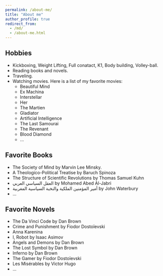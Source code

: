 ```yaml
---
permalink: /about-me/
title: "About me"
author_profile: true
redirect_from: 
  - /md/
  - /about-me.html
---
```


## Hobbies


* Kickboxing, Weight Lifting, Full conatact, K1, Body building, Volley-ball.
* Reading books and novels. 
* Traveling. 
* Watching movies. Here is a list of my favorite movies: 
  * Beautiful Mind
  * Ex Machina
  * Interstellar
  * Her
  * The Martien
  * Gladiator
  * Artificial Intelligence
  * The Last Samourai
  * The Revenant
  * Blood Diamond
  * ... 


## Favorite Books
* The Society of Mind by Marvin Lee Minsky. 
* A Theologico-Political Treatise by Baruch Spinoza 
* The Structure of Scientific Revolutions by Thomas Samuel Kuhn
* العقل السياسي العربي by Mohamed Abed Al-Jabri
* أمير المؤمنين الملكية والنخبة السياسية المغربية by John Waterbury
* ...

## Favorite Novels
* The Da Vinci Code by Dan Brown
* Crime and Punishment by Fiodor Dostoïevski
* Anna Karenina
* I, Robot by Isaac Asimov
* Angels and Demons by Dan Brown
* The Lost Symbol by Dan Brown
* Inferno by Dan Brown
* The Gamer by Fiodor Dostoïevski
* Les Misérables by Victor Hugo
* ...

